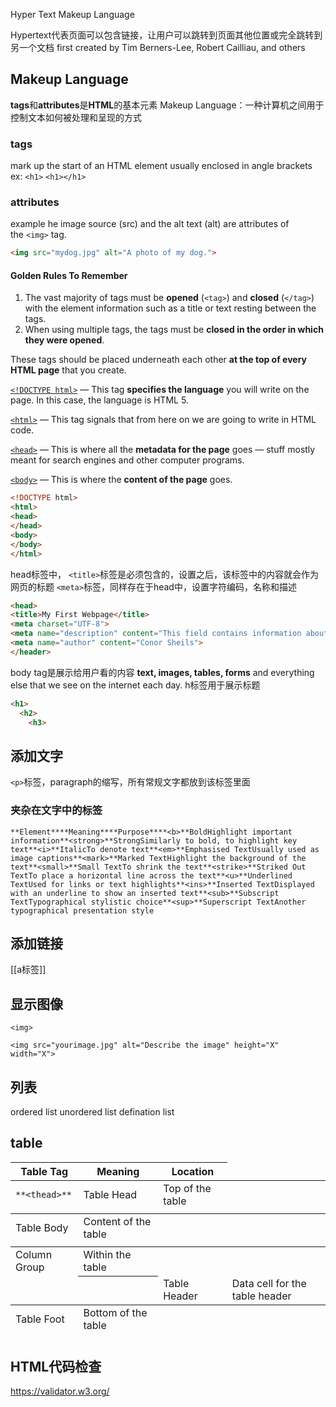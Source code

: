 Hyper Text Makeup Language

Hypertext代表页面可以包含链接，让用户可以跳转到页面其他位置或完全跳转到另一个文档
first created by Tim Berners-Lee, Robert Cailliau, and others

## Makeup Language
**tags**和**attributes**是**HTML**的基本元素
Makeup Language：一种计算机之间用于控制文本如何被处理和呈现的方式

### tags
mark up the start of an HTML element
usually enclosed in angle brackets
ex: `<h1>`
`<h1></h1>`

### attributes
example
he image source (src) and the alt text (alt) are attributes of the `<img>` tag.  
```html
<img src="mydog.jpg" alt="A photo of my dog.">
```


#### Golden Rules To Remember

1. The vast majority of tags must be **opened** (`<tag>`) and **closed** (`</tag>`) with the element information such as a title or text resting between the tags.
2. When using multiple tags, the tags must be **closed in the order in which they were opened**.

These tags should be placed underneath each other **at the top of every HTML page** that you create.

[`<!DOCTYPE html>`](https://html.com/tags/doctype/) — This tag **specifies the language** you will write on the page. In this case, the language is HTML 5.

[`<html>`](https://html.com/tags/html/) — This tag signals that from here on we are going to write in HTML code.

[`<head>`](https://html.com/tags/head/) — This is where all the **metadata for the page** goes — stuff mostly meant for search engines and other computer programs.

[`<body>`](https://html.com/tags/body/) — This is where the **content of the page** goes.

```html
<!DOCTYPE html>
<html>
<head>
</head>
<body>
</body>
</html>
```

head标签中，
`<title>`标签是必须包含的，设置之后，该标签中的内容就会作为网页的标题
`<meta>`标签，同样存在于head中，设置字符编码，名称和描述
```html
<head> 
<title>My First Webpage</title> 
<meta charset="UTF-8"> 
<meta name="description" content="This field contains information about your page. It is usually around two sentences long.">. 
<meta name="author" content="Conor Sheils"> 
</header>
```

body tag是展示给用户看的内容
**text, images, tables, forms** and everything else that we see on the internet each day. 
h标签用于展示标题
```html
<h1>
  <h2>
    <h3>
```

## 添加文字
`<p>`标签，paragraph的缩写，所有常规文字都放到该标签里面

### 夹杂在文字中的标签
```
**Element****Meaning****Purpose****<b>**BoldHighlight important information**<strong>**StrongSimilarly to bold, to highlight key text**<i>**ItalicTo denote text**<em>**Emphasised TextUsually used as image captions**<mark>**Marked TextHighlight the background of the text**<small>**Small TextTo shrink the text**<strike>**Striked Out TextTo place a horizontal line across the text**<u>**Underlined TextUsed for links or text highlights**<ins>**Inserted TextDisplayed with an underline to show an inserted text**<sub>**Subscript TextTypographical stylistic choice**<sup>**Superscript TextAnother typographical presentation style 
```


## 添加链接
[[a标签]]


## 显示图像
`<img>`
```
<img src="yourimage.jpg" alt="Describe the image" height="X" width="X">
```

## 列表
ordered list
unordered list
defination list

## table
|**Table Tag**|**Meaning**|**Location**|
|---|---|---|
|``**<thead>**``|Table Head|Top of the table|
|**<tbody>**|Table Body|Content of the table|
|**<tfoot>**|Table Foot|Bottom of the table|
|**<colgroup>**|Column Group|Within the table|
|**<th>**|Table Header|Data cell for the table header|

## HTML代码检查
https://validator.w3.org/